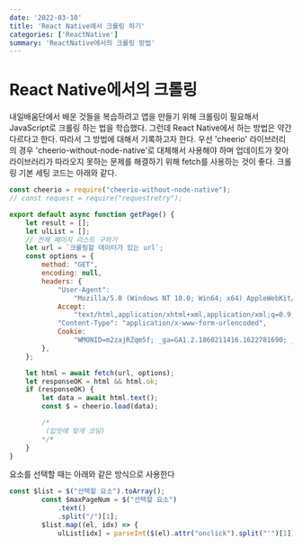 ```yaml
---
date: '2022-03-10'
title: 'React Native에서 크롤링 하기'
categories: ['ReactNative']
summary: 'ReactNative에서의 크롤링 방법'
---
```


# React Native에서의 크롤링

내일배움단에서 배운 것들을 복습하려고 앱을 만들기 위해 크롤링이 필요해서 JavaScript로 크롤링 하는 법을 학습했다. 그런데 React Native에서 하는 방법은 약간 다르다고 한다. 따라서 그 방법에 대해서 기록하고자 한다. 우선 'cheerio' 라이브러리의 경우 'cheerio-without-node-native'로 대체해서 사용해야 하며 업데이트가 잦아 라이브러리가 따라오지 못하는 문제를 해결하기 위해 fetch를 사용하는 것이 좋다. 크롤링 기본 세팅 코드는 아래와 같다.

```javascript
const cheerio = require("cheerio-without-node-native");
// const request = require("requestretry");

export default async function getPage() {
	let result = [];
	let ulList = [];
	// 전체 페이지 리스트 구하기
	let url = `크롤링할 데이터가 있는 url`;
	const options = {
		method: "GET",
		encoding: null,
		headers: {
			"User-Agent":
				"Mozilla/5.0 (Windows NT 10.0; Win64; x64) AppleWebKit/537.36 (KHTML, like Gecko) Chrome/79.0.3945.130 Safari/537.36",
			Accept:
				"text/html,application/xhtml+xml,application/xml;q=0.9,image/avif,image/webp,image/apng,*/*;q=0.8,application/signed-exchange;v=b3;q=0.9",
			"Content-Type": "application/x-www-form-urlencoded",
			Cookie:
				"WMONID=m2zajRZqm5f; _ga=GA1.2.1860211416.1622781690; _gid=GA1.2.882171542.1623936429; JSESSIONID=DFFB23E27EFF9769B473D12C31A83487; _gat=1",
		},
	};

	let html = await fetch(url, options);
	let responseOK = html && html.ok;
	if (responseOK) {
		let data = await html.text();
		const $ = cheerio.load(data);

        /*
         (입맛에 맞게 코딩)
        */*
	}
}
```

요소를 선택할 때는 아래와 같은 방식으로 사용한다

```javascript
const $list = $("선택할 요소").toArray();
		const $maxPageNum = $("선택할 요소")
			.text()
			.split("/")[1];
		$list.map((el, idx) => {
			ulList[idx] = parseInt($(el).attr("onclick").split("'")[1]);
```
